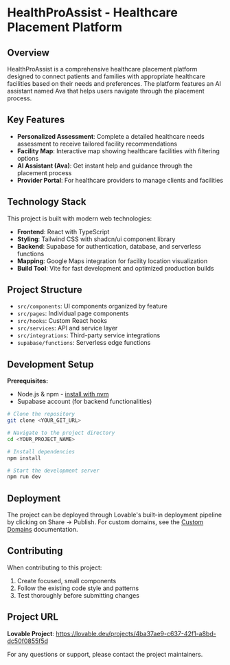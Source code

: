 
# HealthProAssist - Healthcare Placement Platform

## Overview

HealthProAssist is a comprehensive healthcare placement platform designed to connect patients and families with appropriate healthcare facilities based on their needs and preferences. The platform features an AI assistant named Ava that helps users navigate through the placement process.

## Key Features

- **Personalized Assessment**: Complete a detailed healthcare needs assessment to receive tailored facility recommendations
- **Facility Map**: Interactive map showing healthcare facilities with filtering options
- **AI Assistant (Ava)**: Get instant help and guidance through the placement process
- **Provider Portal**: For healthcare providers to manage clients and facilities

## Technology Stack

This project is built with modern web technologies:

- **Frontend**: React with TypeScript
- **Styling**: Tailwind CSS with shadcn/ui component library
- **Backend**: Supabase for authentication, database, and serverless functions
- **Mapping**: Google Maps integration for facility location visualization
- **Build Tool**: Vite for fast development and optimized production builds

## Project Structure

- `src/components`: UI components organized by feature
- `src/pages`: Individual page components
- `src/hooks`: Custom React hooks
- `src/services`: API and service layer
- `src/integrations`: Third-party service integrations
- `supabase/functions`: Serverless edge functions

## Development Setup

**Prerequisites:**
- Node.js & npm - [install with nvm](https://github.com/nvm-sh/nvm#installing-and-updating)
- Supabase account (for backend functionalities)

```sh
# Clone the repository
git clone <YOUR_GIT_URL>

# Navigate to the project directory
cd <YOUR_PROJECT_NAME>

# Install dependencies
npm install

# Start the development server
npm run dev
```

## Deployment

The project can be deployed through Lovable's built-in deployment pipeline by clicking on Share -> Publish. For custom domains, see the [Custom Domains](https://docs.lovable.dev/tips-tricks/custom-domain/) documentation.

## Contributing

When contributing to this project:

1. Create focused, small components
2. Follow the existing code style and patterns
3. Test thoroughly before submitting changes

## Project URL

**Lovable Project**: https://lovable.dev/projects/4ba37ae9-c637-42f1-a8bd-dc50f0855f5d

For any questions or support, please contact the project maintainers.
